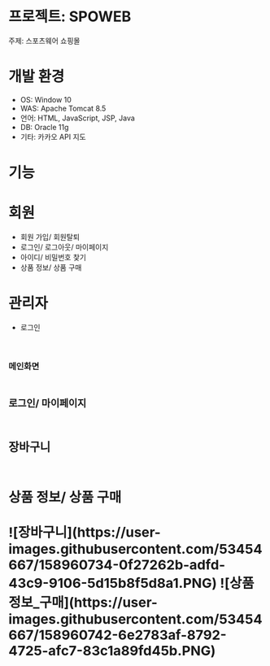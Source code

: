 # 프로젝트: SPOWEB
주제: 스포츠웨어 쇼핑몰

# 개발 환경
- OS: Window 10
- WAS: Apache Tomcat 8.5
- 언어: HTML, JavaScript, JSP, Java
- DB: Oracle 11g
- 기타: 카카오 API 지도

# 기능
# 회원
- 회원 가입/ 회원탈퇴
- 로그인/ 로그아웃/ 마이페이지
- 아이디/ 비밀번호 찿기
- 상품 정보/ 상품 구매
# 관리자
- 로그인
<br>
<h3>메인화면<br>
<src="https://user-images.githubusercontent.com/53454667/158959995-d42346d6-37cd-418b-9d50-8a51404c8673.PNG"><br>
<h3>로그인/ 마이페이지<br>
<src="https://user-images.githubusercontent.com/53454667/158960719-c0a079b2-9da8-4504-93d6-0bfb02a6f7d7.PNG"><br>
<h3>장바구니<br>
<src=https://user-images.githubusercontent.com/53454667/158960734-0f27262b-adfd-43c9-9106-5d15b8f5d8a1.PNG"><br>
<h3>상품 정보/ 상품 구매<br>
<src="https://user-images.githubusercontent.com/53454667/158960742-6e2783af-8792-4725-afc7-83c1a89fd45b.PNG"><br>
![장바구니](https://user-images.githubusercontent.com/53454667/158960734-0f27262b-adfd-43c9-9106-5d15b8f5d8a1.PNG)
![상품정보_구매](https://user-images.githubusercontent.com/53454667/158960742-6e2783af-8792-4725-afc7-83c1a89fd45b.PNG)
